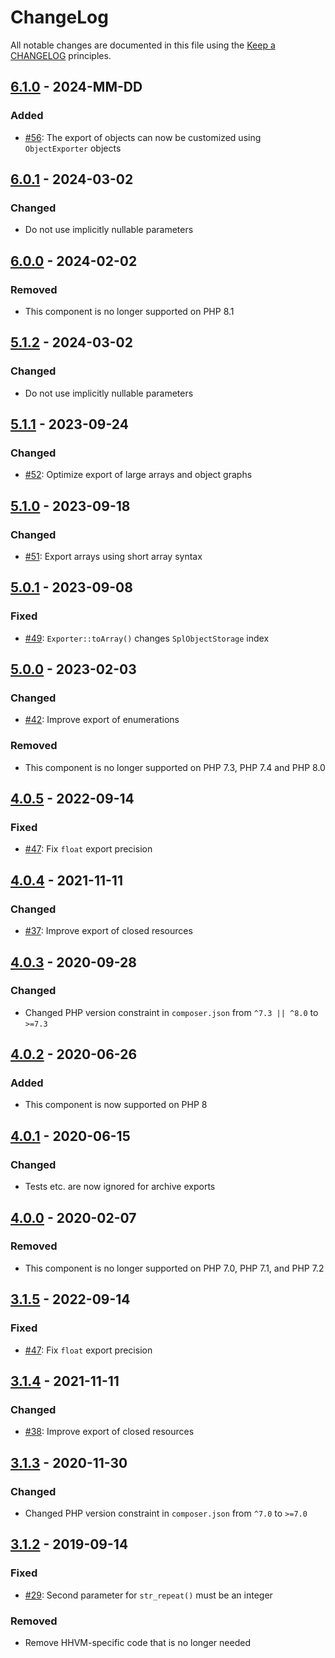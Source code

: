 # ChangeLog

All notable changes are documented in this file using the [Keep a CHANGELOG](https://keepachangelog.com/) principles.

## [6.1.0] - 2024-MM-DD

### Added

* [#56](https://github.com/sebastianbergmann/exporter/pull/56): The export of objects can now be customized using `ObjectExporter` objects

## [6.0.1] - 2024-03-02

### Changed

* Do not use implicitly nullable parameters

## [6.0.0] - 2024-02-02

### Removed

* This component is no longer supported on PHP 8.1

## [5.1.2] - 2024-03-02

### Changed

* Do not use implicitly nullable parameters

## [5.1.1] - 2023-09-24

### Changed

* [#52](https://github.com/sebastianbergmann/exporter/pull/52): Optimize export of large arrays and object graphs

## [5.1.0] - 2023-09-18

### Changed

* [#51](https://github.com/sebastianbergmann/exporter/pull/51): Export arrays using short array syntax

## [5.0.1] - 2023-09-08

### Fixed

* [#49](https://github.com/sebastianbergmann/exporter/issues/49): `Exporter::toArray()` changes `SplObjectStorage` index

## [5.0.0] - 2023-02-03

### Changed

* [#42](https://github.com/sebastianbergmann/exporter/pull/42): Improve export of enumerations

### Removed

* This component is no longer supported on PHP 7.3, PHP 7.4 and PHP 8.0

## [4.0.5] - 2022-09-14

### Fixed

* [#47](https://github.com/sebastianbergmann/exporter/pull/47): Fix `float` export precision

## [4.0.4] - 2021-11-11

### Changed

* [#37](https://github.com/sebastianbergmann/exporter/pull/37): Improve export of closed resources

## [4.0.3] - 2020-09-28

### Changed

* Changed PHP version constraint in `composer.json` from `^7.3 || ^8.0` to `>=7.3`

## [4.0.2] - 2020-06-26

### Added

* This component is now supported on PHP 8

## [4.0.1] - 2020-06-15

### Changed

* Tests etc. are now ignored for archive exports

## [4.0.0] - 2020-02-07

### Removed

* This component is no longer supported on PHP 7.0, PHP 7.1, and PHP 7.2

## [3.1.5] - 2022-09-14

### Fixed

* [#47](https://github.com/sebastianbergmann/exporter/pull/47): Fix `float` export precision

## [3.1.4] - 2021-11-11

### Changed

* [#38](https://github.com/sebastianbergmann/exporter/pull/38): Improve export of closed resources

## [3.1.3] - 2020-11-30

### Changed

* Changed PHP version constraint in `composer.json` from `^7.0` to `>=7.0`

## [3.1.2] - 2019-09-14

### Fixed

* [#29](https://github.com/sebastianbergmann/exporter/pull/29): Second parameter for `str_repeat()` must be an integer

### Removed

* Remove HHVM-specific code that is no longer needed

[6.1.0]: https://github.com/sebastianbergmann/exporter/compare/6.0.1...main
[6.0.1]: https://github.com/sebastianbergmann/exporter/compare/6.0.0...6.0.1
[6.0.0]: https://github.com/sebastianbergmann/exporter/compare/5.1...6.0.0
[5.1.2]: https://github.com/sebastianbergmann/exporter/compare/5.1.1...5.1.2
[5.1.1]: https://github.com/sebastianbergmann/exporter/compare/5.1.0...5.1.1
[5.1.0]: https://github.com/sebastianbergmann/exporter/compare/5.0.1...5.1.0
[5.0.1]: https://github.com/sebastianbergmann/exporter/compare/5.0.0...5.0.1
[5.0.0]: https://github.com/sebastianbergmann/exporter/compare/4.0.5...5.0.0
[4.0.5]: https://github.com/sebastianbergmann/exporter/compare/4.0.4...4.0.5
[4.0.4]: https://github.com/sebastianbergmann/exporter/compare/4.0.3...4.0.4
[4.0.3]: https://github.com/sebastianbergmann/exporter/compare/4.0.2...4.0.3
[4.0.2]: https://github.com/sebastianbergmann/exporter/compare/4.0.1...4.0.2
[4.0.1]: https://github.com/sebastianbergmann/exporter/compare/4.0.0...4.0.1
[4.0.0]: https://github.com/sebastianbergmann/exporter/compare/3.1.2...4.0.0
[3.1.5]: https://github.com/sebastianbergmann/exporter/compare/3.1.4...3.1.5
[3.1.4]: https://github.com/sebastianbergmann/exporter/compare/3.1.3...3.1.4
[3.1.3]: https://github.com/sebastianbergmann/exporter/compare/3.1.2...3.1.3
[3.1.2]: https://github.com/sebastianbergmann/exporter/compare/3.1.1...3.1.2
